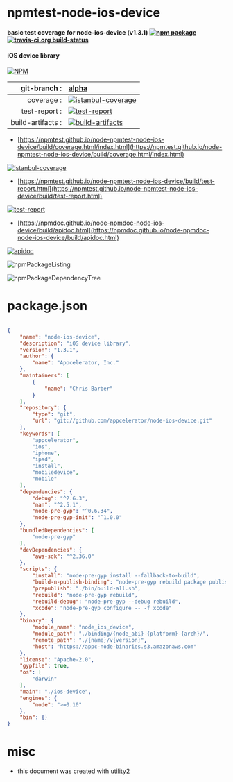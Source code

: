 # npmtest-node-ios-device

#### basic test coverage for  node-ios-device (v1.3.1)  [![npm package](https://img.shields.io/npm/v/npmtest-node-ios-device.svg?style=flat-square)](https://www.npmjs.org/package/npmtest-node-ios-device) [![travis-ci.org build-status](https://api.travis-ci.org/npmtest/node-npmtest-node-ios-device.svg)](https://travis-ci.org/npmtest/node-npmtest-node-ios-device)

#### iOS device library

[![NPM](https://nodei.co/npm/node-ios-device.png?downloads=true&downloadRank=true&stars=true)](https://www.npmjs.com/package/node-ios-device)

| git-branch : | [alpha](https://github.com/npmtest/node-npmtest-node-ios-device/tree/alpha)|
|--:|:--|
| coverage : | [![istanbul-coverage](https://npmtest.github.io/node-npmtest-node-ios-device/build/coverage.badge.svg)](https://npmtest.github.io/node-npmtest-node-ios-device/build/coverage.html/index.html)|
| test-report : | [![test-report](https://npmtest.github.io/node-npmtest-node-ios-device/build/test-report.badge.svg)](https://npmtest.github.io/node-npmtest-node-ios-device/build/test-report.html)|
| build-artifacts : | [![build-artifacts](https://npmtest.github.io/node-npmtest-node-ios-device/glyphicons_144_folder_open.png)](https://github.com/npmtest/node-npmtest-node-ios-device/tree/gh-pages/build)|

- [https://npmtest.github.io/node-npmtest-node-ios-device/build/coverage.html/index.html](https://npmtest.github.io/node-npmtest-node-ios-device/build/coverage.html/index.html)

[![istanbul-coverage](https://npmtest.github.io/node-npmtest-node-ios-device/build/screenCapture.buildCi.browser.%252Ftmp%252Fbuild%252Fcoverage.lib.html.png)](https://npmtest.github.io/node-npmtest-node-ios-device/build/coverage.html/index.html)

- [https://npmtest.github.io/node-npmtest-node-ios-device/build/test-report.html](https://npmtest.github.io/node-npmtest-node-ios-device/build/test-report.html)

[![test-report](https://npmtest.github.io/node-npmtest-node-ios-device/build/screenCapture.buildCi.browser.%252Ftmp%252Fbuild%252Ftest-report.html.png)](https://npmtest.github.io/node-npmtest-node-ios-device/build/test-report.html)

- [https://npmdoc.github.io/node-npmdoc-node-ios-device/build/apidoc.html](https://npmdoc.github.io/node-npmdoc-node-ios-device/build/apidoc.html)

[![apidoc](https://npmdoc.github.io/node-npmdoc-node-ios-device/build/screenCapture.buildCi.browser.%252Ftmp%252Fbuild%252Fapidoc.html.png)](https://npmdoc.github.io/node-npmdoc-node-ios-device/build/apidoc.html)

![npmPackageListing](https://npmtest.github.io/node-npmtest-node-ios-device/build/screenCapture.npmPackageListing.svg)

![npmPackageDependencyTree](https://npmtest.github.io/node-npmtest-node-ios-device/build/screenCapture.npmPackageDependencyTree.svg)



# package.json

```json

{
    "name": "node-ios-device",
    "description": "iOS device library",
    "version": "1.3.1",
    "author": {
        "name": "Appcelerator, Inc."
    },
    "maintainers": [
        {
            "name": "Chris Barber"
        }
    ],
    "repository": {
        "type": "git",
        "url": "git://github.com/appcelerator/node-ios-device.git"
    },
    "keywords": [
        "appcelerator",
        "ios",
        "iphone",
        "ipad",
        "install",
        "mobiledevice",
        "mobile"
    ],
    "dependencies": {
        "debug": "^2.6.3",
        "nan": "^2.5.1",
        "node-pre-gyp": "^0.6.34",
        "node-pre-gyp-init": "^1.0.0"
    },
    "bundledDependencies": [
        "node-pre-gyp"
    ],
    "devDependencies": {
        "aws-sdk": "^2.36.0"
    },
    "scripts": {
        "install": "node-pre-gyp install --fallback-to-build",
        "build-n-publish-binding": "node-pre-gyp rebuild package publish",
        "prepublish": "./bin/build-all.sh",
        "rebuild": "node-pre-gyp rebuild",
        "rebuild-debug": "node-pre-gyp --debug rebuild",
        "xcode": "node-pre-gyp configure -- -f xcode"
    },
    "binary": {
        "module_name": "node_ios_device",
        "module_path": "./binding/{node_abi}-{platform}-{arch}/",
        "remote_path": "./{name}/v{version}",
        "host": "https://appc-node-binaries.s3.amazonaws.com"
    },
    "license": "Apache-2.0",
    "gypfile": true,
    "os": [
        "darwin"
    ],
    "main": "./ios-device",
    "engines": {
        "node": ">=0.10"
    },
    "bin": {}
}
```



# misc
- this document was created with [utility2](https://github.com/kaizhu256/node-utility2)
